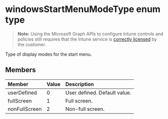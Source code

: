 ﻿# windowsStartMenuModeType enum type

> **Note:** Using the Microsoft Graph APIs to configure Intune controls and policies still requires that the Intune service is [correctly licensed](https://go.microsoft.com/fwlink/?linkid=839381) by the customer.

Type of display modes for the start menu.
## Members
|Member|Value|Description|
|:---|:---|:---|
|userDefined|0|User defined. Default value.|
|fullScreen|1|Full screen.|
|nonFullScreen|2|Non-full screen.|



